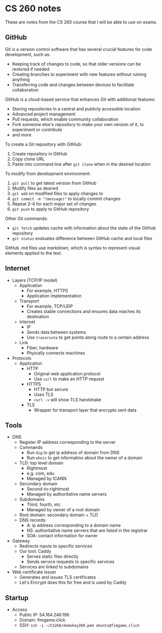 # CS 260 notes

These are notes from the CS 260 course that I will be able to use on exams.

## GitHub

Git is a version control software that has several crucial features for code development, such as:
- Keeping track of changes to code, so that older versions can be restored if needed
- Creating branches to experiment with new features without ruining anything
- Transferring code and changes between devices to facilitate collaboration

GitHub is a cloud-based service that enhances Git with additional features:
- Storing repositories in a central and publicly accessible location
- Advanced project management
- Pull requests, which enable community collaboration
- Fork someone else's repository to make your own version of it, to experiment or contribute
- and more

To create a Git repository with GitHub:
1. Create repository in GitHub
2. Copy clone URL
3. Paste into command line after `git clone` when in the desired location

To modify from development environment:
1. `git pull` to get latest version from GitHub
2. Modify files as desired
3. `git add` on modified files to apply changes to
4. `git commit -m "(message)"` to locally commit changes
5. Repeat 2-4 for each major set of changes
6. `git push` to apply to GitHub repository

Other Git commands:
- `git fetch` updates cache with information about the state of the GitHub repository
- `git status` evaluates difference between GitHub cache and local files

GitHub .md files use _markdown_, which is syntax to represent visual elements applied to the text.

## Internet

- Layers (TCP/IP model)
  - Application
    - For example, HTTPS
    - Application implementation
  - Transport
    - For example, TCP/UDP
    - Creates stable connections and ensures data reaches its destination
  - Internet
    - IP
    - Sends data between systems
    - Use `traceroute` to get points along route to a certain address
  - Link
    - Fiber, hardware
    - Phyically connects machines
- Protocols
  - Application
    - HTTP
      - Original web application protocol
      - Use `curl` to make an HTTP request
    - HTTPS
      - HTTP but secure
      - Uses TLS
      - `curl -v` will show TLS handshake
    - TLS
      - Wrapper for transport layer that encrypts sent data

## Tools
- DNS
  - Register IP address corresponding to the server
  - Commands
    - Run `dig` to get ip address of domain from DNS
    - Run `whois` to get informatino about the owner of a domain
  - TLD: top level domain
    - Rightmost
    - e.g. com, edu
    - Managed by ICANN
  - Secondary domain
    - Second-to-rightmost
    - Managed by authoritative name servers
  - Subdomains
    - Third, fourth, etc
    - Managed by owner of a root domain
  - Root domain: secondary domain + TLD
  - DNS records:
    - A: ip address corresponding to a domain name
    - NS: authoritative name servers that are listed in the registrar
    - SOA: contact information for owner
- Gateway
  - Redirects inputs to specific services
  - Our tool: Caddy
    - Serves static files directly
    - Sends service requests to specific services
  - Services are linked to subdomains
- Web certificate issuer
  - Generates and issues TLS certificates
  - Let's Encrypt does this for free and is used by Caddy

## Startup
- Access
  - Public IP: 54.164.246.196
  - Domain: fimgame.click
  - SSH: `ssh -i ~/CS260/demokey260.pem ubuntu@fimgame.click`
